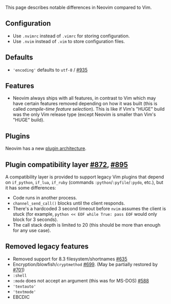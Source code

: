 This page describes notable differences in Neovim compared to Vim.

## Configuration
* Use `.nvimrc` instead of `.vimrc` for storing configuration.
* Use `.nvim` instead of `.vim` to store configuration files.

## Defaults

* `'encoding'` defaults to `utf-8` / [#935](https://github.com/neovim/neovim/pull/935)

## Features

* Neovim always ships with all features, in contrast to Vim which may have certain features removed depending on how it was built (this is called *compile-time feature selection*). This is like if Vim's "HUGE" build was the only Vim release type (except Neovim is smaller than Vim's "HUGE" build).

## Plugins

Neovim has a new [plugin architecture](Plugin-UI-architecture).

## Plugin compatibility layer [#872](https://github.com/neovim/neovim/pull/872), [#895](https://github.com/neovim/neovim/pull/895)

A compatibility layer is provided to support legacy Vim plugins that depend on
`if_python`, `if_lua`, `if_ruby` (commands `:python`/`:pyfile`/`:pydo`, etc.), but it has some differences:

- Code runs in another process.
- `channel_send_call()` blocks until the client responds.
- There's a hardcoded 3 second timeout before `nvim` assumes the client is stuck (for example, `python << EOF while True: pass EOF` would only block for 3 seconds).
- The call stack depth is limited to 20 (this should be more than enough for any use case).

## Removed legacy features

* Removed support for 8.3 filesystem/shortnames [#635](https://github.com/neovim/neovim/pull/635)
* Encryption/blowfish/`cryptmethod` [#699](https://github.com/neovim/neovim/pull/699). (May be partially restored by [#701](https://github.com/neovim/neovim/issues/701))
* `:shell`
* `:mode` does not accept an argument (this was for MS-DOS) [#588](https://github.com/neovim/neovim/pull/588)
* `'textauto'`
* `'textmode'`
* EBCDIC